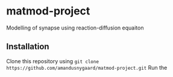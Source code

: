 # matmod-project
Modelling of synapse using reaction-diffusion equaiton

## Installation
Clone this repository using ```git clone https://github.com/amandusnygaard/matmod-project.git```
Run the 
